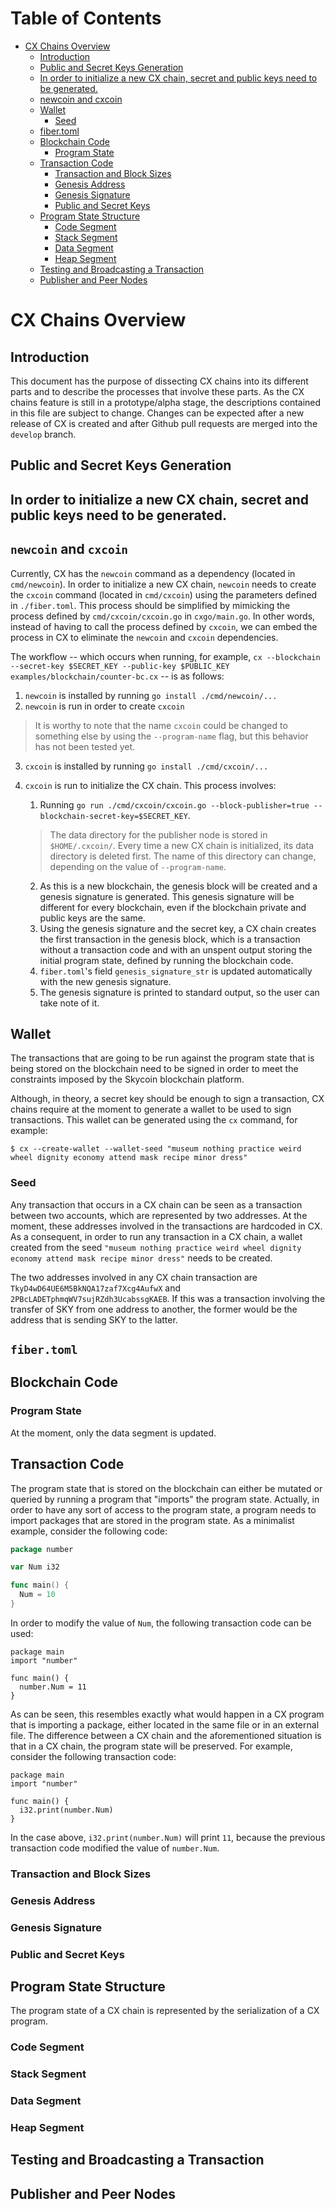 Table of Contents
=================

   * [CX Chains Overview](#cx-chains-overview)
      * [Introduction](#introduction)
      * [Public and Secret Keys Generation](#public-and-secret-keys-generation)
      * [In order to initialize a new CX chain, secret and public keys need to be generated.](#in-order-to-initialize-a-new-cx-chain-secret-and-public-keys-need-to-be-generated)
      * [newcoin and cxcoin](#newcoin-and-cxcoin)
      * [Wallet](#wallet)
         * [Seed](#seed)
      * [fiber.toml](#fibertoml)
      * [Blockchain Code](#blockchain-code)
         * [Program State](#program-state)
      * [Transaction Code](#transaction-code)
         * [Transaction and Block Sizes](#transaction-and-block-sizes)
         * [Genesis Address](#genesis-address)
         * [Genesis Signature](#genesis-signature)
         * [Public and Secret Keys](#public-and-secret-keys)
      * [Program State Structure](#program-state-structure)
         * [Code Segment](#code-segment)
         * [Stack Segment](#stack-segment)
         * [Data Segment](#data-segment)
         * [Heap Segment](#heap-segment)
      * [Testing and Broadcasting a Transaction](#testing-and-broadcasting-a-transaction)
      * [Publisher and Peer Nodes](#publisher-and-peer-nodes)

# CX Chains Overview

## Introduction

This document has the purpose of dissecting CX chains into its different parts and to describe the processes that involve these parts. As the CX chains feature is still in a prototype/alpha stage, the descriptions contained in this file are subject to change. Changes can be expected after a new release of CX is created and after Github pull requests are merged into the `develop` branch. 

## Public and Secret Keys Generation

In order to initialize a new CX chain, secret and public keys need to be generated.
- 


## `newcoin` and `cxcoin`

Currently, CX has the `newcoin` command as a dependency (located in `cmd/newcoin`). In order to initialize a new CX chain, `newcoin` needs to create the `cxcoin` command (located in `cmd/cxcoin`) using the parameters defined in `./fiber.toml`. This process should be simplified by mimicking the process defined by `cmd/cxcoin/cxcoin.go` in `cxgo/main.go`. In other words, instead of having to call the process defined by `cxcoin`, we can embed the process in CX to eliminate the `newcoin` and `cxcoin` dependencies.

The workflow -- which occurs when running, for example, `cx --blockchain --secret-key $SECRET_KEY --public-key $PUBLIC_KEY examples/blockchain/counter-bc.cx` -- is as follows:

1. `newcoin` is installed by running `go install ./cmd/newcoin/...`
2. `newcoin` is run in order to create `cxcoin`
> It is worthy to note that the name `cxcoin` could be changed to something else by using the `--program-name` flag, but this behavior has not been tested yet.
3. `cxcoin` is installed by running `go install ./cmd/cxcoin/...`
4. `cxcoin` is run to initialize the CX chain. This process involves:
    1. Running `go run ./cmd/cxcoin/cxcoin.go --block-publisher=true --blockchain-secret-key=$SECRET_KEY`.

    > The data directory for the publisher node is stored in `$HOME/.cxcoin/`. Every time a new CX chain is initialized, its data directory is deleted first. The name of this directory can change, depending on the value of `--program-name`.
    2. As this is a new blockchain, the genesis block will be created and a genesis signature is generated. This genesis signature will be different for every blockchain, even if the blockchain private and public keys are the same.
    3. Using the genesis signature and the secret key, a CX chain creates the first transaction in the genesis block, which is a transaction without a transaction code and with an unspent output storing the initial program state, defined by running the blockchain code.
    4. `fiber.toml`'s field `genesis_signature_str` is updated automatically with the new genesis signature.
    5. The genesis signature is printed to standard output, so the user can take note of it.


## Wallet

The transactions that are going to be run against the program state that is being stored on the blockchain need to be signed in order to meet the constraints imposed by the Skycoin blockchain platform.

[//]: # "UPDATE POINT"
Although, in theory, a secret key should be enough to sign a transaction, CX chains require at the moment to generate a wallet to be used to sign transactions. This wallet can be generated using the `cx` command, for example:

```
$ cx --create-wallet --wallet-seed "museum nothing practice weird wheel dignity economy attend mask recipe minor dress"
```

### Seed

[//]: # "UPDATE POINT"
Any transaction that occurs in a CX chain can be seen as a transaction between two accounts, which are represented by two addresses.  At the moment, these addresses involved in the transactions are hardcoded in CX. As a consequent, in order to run any transaction in a CX chain, a wallet created from the seed `"museum nothing practice weird wheel dignity economy attend mask recipe minor dress"` needs to be created.

The two addresses involved in any CX chain transaction are `TkyD4wD64UE6M5BkNQA17zaf7Xcg4AufwX` and `2PBcLADETphmqWV7sujRZdh3UcabssgKAEB`. If this was a transaction involving the transfer of SKY from one address to another, the former would be the address that is sending SKY to the latter.

## `fiber.toml`

## Blockchain Code

### Program State

At the moment, only the data segment is updated.

## Transaction Code

The program state that is stored on the blockchain can either be mutated or queried by running a program that "imports" the program state. Actually, in order to have any sort of access to the program state, a program needs to import packages that are stored in the program state. As a minimalist example, consider the following code:

```go
package number

var Num i32

func main() {
  Num = 10
}
```

In order to modify the value of `Num`, the following transaction code can be used:

```
package main
import "number"

func main() {
  number.Num = 11
}
```

As can be seen, this resembles exactly what would happen in a CX program that is importing a package, either located in the same file or in an external file. The difference between a CX chain and the aforementioned situation is that in a CX chain, the program state will be preserved. For example, consider the following transaction code:

```
package main
import "number"

func main() {
  i32.print(number.Num)
}
```

In the case above, `i32.print(number.Num)` will print `11`, because the previous transaction code modified the value of `number.Num`.

### Transaction and Block Sizes



### Genesis Address

### Genesis Signature

### Public and Secret Keys

## Program State Structure

The program state of a CX chain is represented by the serialization of a CX program.

### Code Segment

### Stack Segment

### Data Segment

### Heap Segment

## Testing and Broadcasting a Transaction

## Publisher and Peer Nodes

